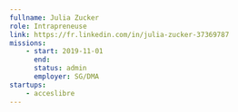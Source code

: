 ```yaml
---
fullname: Julia Zucker
role: Intrapreneuse
link: https://fr.linkedin.com/in/julia-zucker-37369787
missions:
    - start: 2019-11-01
      end:
      status: admin
      employer: SG/DMA
startups:
    - acceslibre
---
```

